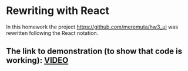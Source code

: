 # Rewriting with React

In this homework the project https://github.com/meremuta/hw3_ui was rewritten following the React notation. 

## The link to demonstration (to show that code is working): [VIDEO](https://disk.yandex.ru/i/sSQAEIM5ZLNBbg)
